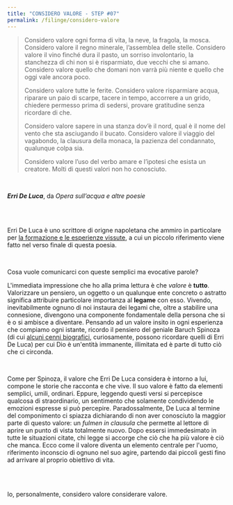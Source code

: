 ```yaml
---
title: "CONSIDERO VALORE - STEP #07"
permalink: /filinge/considero-valore
---
```

> Considero valore ogni forma di vita, la neve, la fragola, la mosca.
> Considero valore il regno minerale, l’assemblea delle stelle.
> Considero valore il vino finché dura il pasto, un sorriso involontario,
> la stanchezza di chi non si è risparmiato, due vecchi che si amano.
> Considero valore quello che domani non varrà più niente
> e quello che oggi vale ancora poco.
>
> Considero valore tutte le ferite.
> Considero valore risparmiare acqua, riparare un paio di scarpe,
> tacere in tempo, accorrere a un grido, chiedere permesso prima di sedersi,
> provare gratitudine senza ricordare di che.
>
> Considero valore sapere in una stanza dov’è il nord,
> qual è il nome del vento che sta asciugando il bucato.
> Considero valore il viaggio del vagabondo, la clausura della monaca,
> la pazienza del condannato, qualunque colpa sia.
>
> Considero valore l’uso del verbo amare e l’ipotesi che esista un creatore.
> Molti di questi valori non ho conosciuto.

<br>

***Erri De Luca***, da _Opera sull’acqua e altre poesie_

<br>
<br>

Erri De Luca è uno scrittore di origne napoletana che ammiro in particolare per [la formazione e le esperienze vissute](https://hyp.is/SAGeGnsZEeqEgxf7ZQLd3g/it.wikipedia.org/wiki/Erri_De_Luca), a cui un piccolo riferimento viene fatto nel verso finale di questa poesia.

<br>

Cosa vuole comunicarci con queste semplici ma evocative parole?

L'immediata impressione che ho alla prima lettura è che _valore_ è **tutto**. Valorizzare un pensiero, un oggetto o un qualunque ente concreto o astratto significa attribuire particolare importanza al **legame** con esso. Vivendo, inevitabilmente ognuno di noi instaura dei legami che, oltre a stabilire una connesione, divengono una componente fondamentale della persona che si è o si ambisce a diventare. Pensando ad un valore insito in ogni esperienza che compiamo ogni istante, ricordo il pensiero del geniale Baruch Spinoza (di cui [alcuni cenni biografici](https://hyp.is/zVP3CnsbEeqVJwvKynM2tA/it.wikipedia.org/wiki/Baruch_Spinoza), curiosamente, possono ricordare quelli di Erri De Luca) per cui Dio è un'entità immanente, illimitata ed è parte di tutto ciò che ci circonda.

<br>

Come per Spinoza, il valore che Erri De Luca considera è intorno a lui, compone le storie che racconta e che vive. Il suo valore è fatto da elementi semplici, umili, ordinari. Eppure, leggendo questi versi si percepisce qualcosa di straordinario, un sentimento che solamente condividendo le emozioni espresse si può percepire. Paradossalmente, De Luca al termine del componimento ci spiazza dichiarando di non aver conosciuto la maggior parte di questo valore: un _fulmen in clausula_ che permette al lettore di aprire un punto di vista totalmente nuovo. Dopo essersi immedesimato in tutte le situazioni citate, chi legge si accorge che ciò che ha più valore è ciò che manca. Ecco come il valore diventa un elemento centrale per l'uomo, riferimento inconscio di ognuno nel suo agire, partendo dai piccoli gesti fino ad arrivare al proprio obiettivo di vita.

<br>
<br>

Io, personalmente, considero valore considerare valore.
